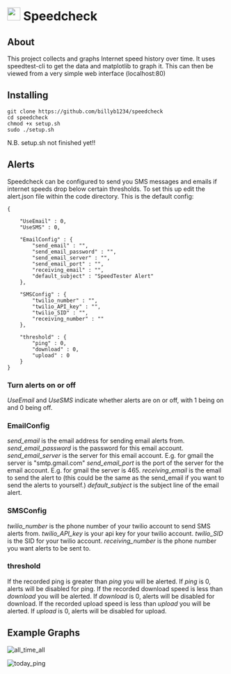 # <img src="www/assets/speedcheck.ico" width="30"> Speedcheck

## About
This project collects and graphs Internet speed history over time. It uses speedtest-cli to get the data and matplotlib to graph it. This can then be viewed from a very simple web interface (localhost:80)

## Installing
```
git clone https://github.com/billyb1234/speedcheck
cd speedcheck
chmod +x setup.sh
sudo ./setup.sh
```
N.B. setup.sh not finished yet!!

## Alerts
Speedcheck can be configured to send you SMS messages and emails if internet speeds drop below certain thresholds.
To set this up edit the alert.json file within the code directory. This is the default config:
```
{
    
    "UseEmail" : 0,
    "UseSMS" : 0,

    "EmailConfig" : {
        "send_email" : "",
        "send_email_password" : "",
        "send_email_server" : "",
        "send_email_port" : "",
        "receiving_email" : "",
        "default_subject" : "SpeedTester Alert"
    },

    "SMSConfig" : {
        "twilio_number" : "",
        "twilio_API_key" : "",
        "twilio_SID" : "",
        "receiving_number" : ""
    },

    "threshold" : {
        "ping" : 0,
        "download" : 0,
        "upload" : 0
    }
}
```

### Turn alerts on or off
*UseEmail* and *UseSMS* indicate whether alerts are on or off, with 1 being on and 0 being off.

### EmailConfig
*send_email* is the email address for sending email alerts from.
*send_email_password* is the password for this email account.
*send_email_server* is the server for this email account. E.g. for gmail the server is "smtp.gmail.com"
*send_email_port* is the port of the server for the email account. E.g. for gmail the server is 465.
*receiving_email* is the email to send the alert to (this could be the same as the send_email if you want to send the alerts to yourself.)
*default_subject* is the subject line of the email alert.

### SMSConfig
*twilio_number* is the phone number of your twilio account to send SMS alerts from.
*twilio_API_key* is your api key for your twilio account.
*twilio_SID* is the SID for your twilio account.
*receiving_number* is the phone number you want alerts to be sent to.

### threshold
If the recorded ping is greater than *ping* you will be alerted. If *ping* is 0, alerts will be disabled for ping.
If the recorded download speed is less than *download* you will be alerted. If *download* is 0, alerts will be disabled for download.
If the recorded upload speed is less than *upload* you will be alerted. If *upload* is 0, alerts will be disabled for upload.

## Example Graphs
![all_time_all](www/assets/all_time/all.png)

![today_ping](www/assets/today/ping.png)
